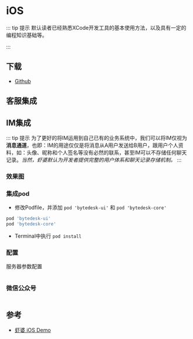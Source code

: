 # iOS

::: tip 提示
默认读者已经熟悉XCode开发工具的基本使用方法，以及具有一定的编程知识基础等。
<!-- 示例基于两个用户 [Alice And Bob](https://en.wikipedia.org/wiki/Alice_and_Bob) -->
:::

## 下载

* [Github](https://github.com/xiaper/ios)

## 客服集成

## IM集成

::: tip 提示
为了更好的将IM运用到自己已有的业务系统中，我们可以将IM仅视为**消息通道**，也即：IM的用途仅仅是将消息从A用户发送给B用户，跟用户个人资料，如：头像、昵称和个人签名等没有必然的联系，甚至IM可以不存储任何聊天记录。*当然，虾婆默认为开发者提供完整的用户体系和聊天记录存储机制。*
:::

### 效果图

### 集成pod

* 修改Podfile，并添加 `pod 'bytedesk-ui'` 和 `pod 'bytedesk-core'`

``` bash
pod 'bytedesk-ui'
pod 'bytedesk-core'
```

* Terminal中执行 `pod install`

### 配置

服务器参数配置

``` bash
```


### 微信公众号

<img :src="$withBase('/image/qrcode_xiaperio_430.jpg')" style="width:250px;"/>

## 参考

* [虾婆 iOS Demo](https://github.com/xiaper/ios)

